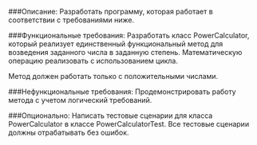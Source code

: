 ###Описание:
Разработать программу, которая работает в соответствии с требованиями ниже.

###Функциональные требования:
Разработать класс PowerCalculator, который реализует единственный функциональный метод для возведения заданного числа в заданную степень. Математическую операцию реализовать с использованием цикла.

Метод должен работать только с положительными числами.

###Нефункциональные требования:
Продемонстрировать работу метода с учетом логический требований.

###Опционально: 
Написать тестовые сценарии для класса PowerCalculator в классе PowerCalculatorTest. Все тестовые сценарии должны отрабатывать без ошибок.